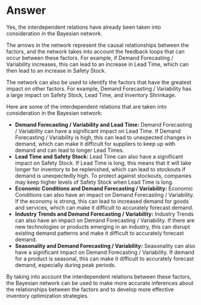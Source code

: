 # Answer

Yes, the interdependent relations have already been taken into consideration in the Bayesian network. 

The arrows in the network represent the causal relationships between the factors, and the 
network takes into account the feedback loops that can occur between these factors. For example, 
if Demand Forecasting / Variability increases, this can lead to an increase in Lead Time, 
which can then lead to an increase in Safety Stock. 

The network can also be used to identify the factors that have the greatest impact on other factors. For example, 
Demand Forecasting / Variability has a large impact on Safety Stock, Lead Time, and Inventory Shrinkage.

Here are some of the interdependent relations that are taken into consideration in the Bayesian network:

* **Demand Forecasting / Variability and Lead Time:** Demand Forecasting / Variability can have a significant impact on Lead Time. If Demand Forecasting / Variability is high, this can lead to unexpected changes in demand, which can make it difficult for suppliers to keep up with demand and can lead to longer Lead Times.
* **Lead Time and Safety Stock:** Lead Time can also have a significant impact on Safety Stock. If Lead Time is long, this means that it will take longer for inventory to be replenished, which can lead to stockouts if demand is unexpectedly high. To protect against stockouts, companies may keep higher levels of Safety Stock when Lead Time is long.
* **Economic Conditions and Demand Forecasting / Variability:** Economic Conditions can also have an impact on Demand Forecasting / Variability. If the economy is strong, this can lead to increased demand for goods and services, which can make it difficult to accurately forecast demand.
* **Industry Trends and Demand Forecasting / Variability:** Industry Trends can also have an impact on Demand Forecasting / Variability. If there are new technologies or products emerging in an industry, this can disrupt existing demand patterns and make it difficult to accurately forecast demand.
* **Seasonality and Demand Forecasting / Variability:** Seasonality can also have a significant impact on Demand Forecasting / Variability. If demand for a product is seasonal, this can make it difficult to accurately forecast demand, especially during peak periods.

By taking into account the interdependent relations between these factors, the Bayesian network can be used to 
make more accurate inferences about the relationships between the factors and to develop more effective inventory 
optimization strategies.